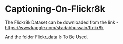 # Captioning-On-Flickr8k

The Flickr8k Dataset can be downloaded from the link - https://www.kaggle.com/shadabhussain/flickr8k

And the folder Flickr_data Is To Be Used.
